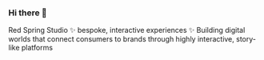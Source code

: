 ### Hi there 👋
Red Spring Studio
✨  bespoke, interactive experiences ✨
Building digital worlds that connect consumers to brands through highly interactive, story-like platforms

